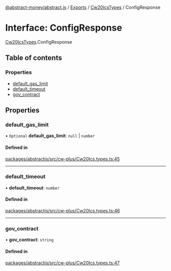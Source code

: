 [@abstract-money/abstract.js](../README.md) / [Exports](../modules.md) / [Cw20IcsTypes](../modules/Cw20IcsTypes.md) / ConfigResponse

# Interface: ConfigResponse

[Cw20IcsTypes](../modules/Cw20IcsTypes.md).ConfigResponse

## Table of contents

### Properties

- [default\_gas\_limit](Cw20IcsTypes.ConfigResponse.md#default_gas_limit)
- [default\_timeout](Cw20IcsTypes.ConfigResponse.md#default_timeout)
- [gov\_contract](Cw20IcsTypes.ConfigResponse.md#gov_contract)

## Properties

### default\_gas\_limit

• `Optional` **default\_gas\_limit**: ``null`` \| `number`

#### Defined in

[packages/abstractjs/src/cw-plus/Cw20Ics.types.ts:45](https://github.com/Abstract-OS/abstract.js/blob/c46b309/packages/abstractjs/src/cw-plus/Cw20Ics.types.ts#L45)

___

### default\_timeout

• **default\_timeout**: `number`

#### Defined in

[packages/abstractjs/src/cw-plus/Cw20Ics.types.ts:46](https://github.com/Abstract-OS/abstract.js/blob/c46b309/packages/abstractjs/src/cw-plus/Cw20Ics.types.ts#L46)

___

### gov\_contract

• **gov\_contract**: `string`

#### Defined in

[packages/abstractjs/src/cw-plus/Cw20Ics.types.ts:47](https://github.com/Abstract-OS/abstract.js/blob/c46b309/packages/abstractjs/src/cw-plus/Cw20Ics.types.ts#L47)

